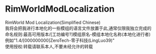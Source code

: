 # RimWorldModLocalization  
RimWorld Mod Localization(Simplified Chinese)  
我将会把我进行本地化的一些模组的语言文件放置于此,通常仅限我独立完成的  
命名规则:最高可用版本/[工坊编号?]模组原名-模组本地化名称(本地化进行者)  
例如"1.4/[000000000]ZeroTech-零子科技(LingLuo39)"  
使用授权:转载请联系本人,不要未经允许的转载
